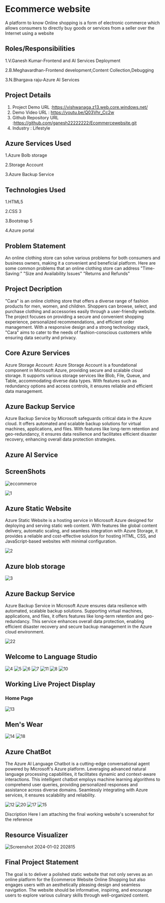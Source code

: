 # Ecommerce website
A platform to know Online shopping is a form of electronic commerce which allows consumers to directly buy goods or services from a seller over the Internet using a website

## Roles/Responsibilities
1.V.Ganesh Kumar-Frontend and AI Services Deployment

2.B.Meghavardhan-Frontend development,Content Collection,Debugging

3.N.Bhargava raju-Azure AI Services

## Project Details
1. Project Demo URL :https://vishwanaga.z13.web.core.windows.net/
2. Demo Video URL : https://youtu.be/Q03Vhr_Cc2w
3. Github Repository URL :https://github.com/ganesh22222222/Ecommercewebsite.git
3. Industry : Lifestyle
## Azure Services Used
1.Azure Bolb storage

2.Storage Account

3.Azure Backup Service

## Technologies Used
1.HTML5

2.CSS 3

3.Bootstrap 5

4.Azure portal

## Problem Statement
An online clothing store can solve various problems for both consumers and business owners, making it a convenient and beneficial platform. Here are some common problems that an online clothing store can address "Time-Saving:" "Size and Availability Issues" "Returns and Refunds"

## Project Decription
"Cara" is an online clothing store that offers a diverse range of fashion products for men, women, and children. Shoppers can browse, select, and purchase clothing and accessories easily through a user-friendly website. The project focuses on providing a secure and convenient shopping experience, personalized recommendations, and efficient order management. With a responsive design and a strong technology stack, "Cara" aims to cater to the needs of fashion-conscious customers while ensuring data security and privacy.

## Core Azure Services
Azure Storage Account: Azure Storage Account is a foundational component in Microsoft Azure, providing secure and scalable cloud storage. It supports various storage services like Blob, File, Queue, and Table, accommodating diverse data types. With features such as redundancy options and access controls, it ensures reliable and efficient data management.

## Azure Backup Service 

Azure Backup Service by Microsoft safeguards critical data in the Azure cloud. It offers automated and scalable backup solutions for virtual machines, applications, and files. With features like long-term retention and geo-redundancy, it ensures data resilience and facilitates efficient disaster recovery, enhancing overall data protection strategies.

## Azure AI Service
## ScreenShots
![eccommerce](https://github.com/ganesh22222222/Ecommercewebsite/assets/150002973/63f49f45-81ef-4b03-a97e-3c8945d8a686)

![1](https://github.com/ganesh22222222/Ecommercewebsite/assets/150002973/c7b0f9c8-8edb-4cec-81b7-3dfda8b84ef9)


## Azure Static Website
Azure Static Website is a hosting service in Microsoft Azure designed for deploying and serving static web content. With features like global content delivery, automatic scaling, and seamless integration with Azure Storage, it provides a reliable and cost-effective solution for hosting HTML, CSS, and JavaScript-based websites with minimal configuration.

![2](https://github.com/ganesh22222222/Ecommercewebsite/assets/150002973/65862de0-3911-4afe-b7d8-e9cdd115e978)


## Azure blob storage
![3](https://github.com/ganesh22222222/Ecommercewebsite/assets/150002973/a0ff84c7-f6e3-4a98-a7d4-38c01e1c158c)


## Azure Backup Service
Azure Backup Service in Microsoft Azure ensures data resilience with automated, scalable backup solutions. Supporting virtual machines, applications, and files, it offers features like long-term retention and geo-redundancy. This service enhances overall data protection, enabling efficient disaster recovery and secure backup management in the Azure cloud environment.

![22](https://github.com/ganesh22222222/Ecommercewebsite/assets/150002973/9c2d1423-c3cd-42d8-a626-3f68faa344b5)


## Welcome to Language Studio
![4](https://github.com/ganesh22222222/Ecommercewebsite/assets/150002973/ee138adf-d9e9-4210-a6c1-64fb221d7227)
![5](https://github.com/ganesh22222222/Ecommercewebsite/assets/150002973/c78e906b-a811-4b90-8e20-bb35a400ff34)
![6](https://github.com/ganesh22222222/Ecommercewebsite/assets/150002973/23d71433-63f1-4a99-9953-9c98d62e5460)
![7](https://github.com/ganesh22222222/Ecommercewebsite/assets/150002973/2012edad-55eb-4ef7-b6b5-d640ecea9a88) 
![11](https://github.com/ganesh22222222/Ecommercewebsite/assets/150002973/ffe2719f-8a18-400d-9439-5c69b5f47c26)
![8](https://github.com/ganesh22222222/Ecommercewebsite/assets/150002973/ec3b4873-b51e-4a8b-908b-60231de6167d)
![10](https://github.com/ganesh22222222/Ecommercewebsite/assets/150002973/db2a90c5-40dd-44cd-8d26-ba7628bd026e)


## Working Live Project Display
### Home Page
![13](https://github.com/ganesh22222222/Ecommercewebsite/assets/150002973/5d95987d-ed0b-4f3a-a553-546a8fc28a2d)


## Men's Wear
![14](https://github.com/ganesh22222222/Ecommercewebsite/assets/150002973/5438fe04-4b31-42a7-b81e-ca44b747d7fe)
![18](https://github.com/ganesh22222222/Ecommercewebsite/assets/150002973/aefecb67-3525-4af7-98a8-91befea36eaf)


## Azure ChatBot
The Azure AI Language Chatbot is a cutting-edge conversational agent powered by Microsoft's Azure platform. Leveraging advanced natural language processing capabilities, it facilitates dynamic and context-aware interactions. This intelligent chatbot employs machine learning algorithms to comprehend user queries, providing personalized responses and assistance across diverse domains. Seamlessly integrating with Azure services, it ensures scalability and reliability.

![12](https://github.com/ganesh22222222/Ecommercewebsite/assets/150002973/d0cc246d-5677-4c14-bcd3-86193c5442b2)
![20](https://github.com/ganesh22222222/Ecommercewebsite/assets/150002973/28478fb9-06ab-4918-ae81-fd901355077c)
![17](https://github.com/ganesh22222222/Ecommercewebsite/assets/150002973/037944c9-3116-48da-b20f-098700db19c9)
![15](https://github.com/ganesh22222222/Ecommercewebsite/assets/150002973/31c72442-7bf8-4562-9ebe-2fe5f8b4ce15)


Discription Here I am attaching the final working website's screenshot for the reference

## Resource Visualizer
![Screenshot 2024-01-02 202815](https://github.com/ganesh22222222/Ecommercewebsite/assets/150002973/2248d86b-0202-46eb-96f0-7c40e0e1e815)


## Final Project Statement
The goal is to deliver a polished static website that not only serves as an online platform for the Ecommerce Website Online Shopping but also engages users with an aesthetically pleasing design and seamless navigation. The website should be informative, inspiring, and encourage users to explore various culinary skills through well-organized content.
